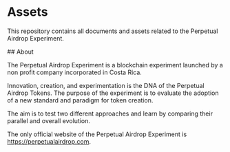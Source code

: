 # Assets

This repository contains all documents and assets related to the Perpetual Airdrop Experiment.

## About

The Perpetual Airdrop Experiment is a blockchain experiment launched by a non profit company incorporated in Costa Rica.

Innovation, creation, and experimentation is the DNA of the Perpetual Airdrop Tokens. The purpose of the experiment is to evaluate the adoption of a new standard and paradigm for token creation.

The aim is to test two different approaches and learn by comparing their parallel and overall evolution.

The only official website of the Perpetual Airdrop Experiment is https://perpetualairdrop.com.